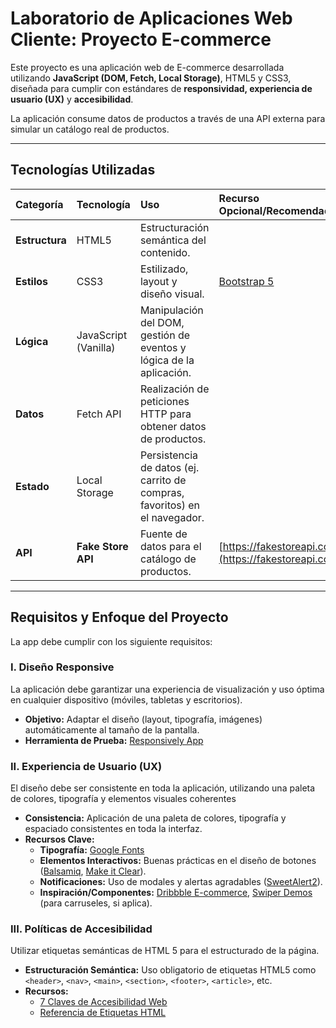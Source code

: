 # Laboratorio de Aplicaciones Web Cliente: Proyecto E-commerce

Este proyecto es una aplicación web de E-commerce desarrollada utilizando **JavaScript (DOM, Fetch, Local Storage)**, HTML5 y CSS3, diseñada para cumplir con estándares de **responsividad, experiencia de usuario (UX)** y **accesibilidad**.

La aplicación consume datos de productos a través de una API externa para simular un catálogo real de productos.

---

## Tecnologías Utilizadas

| Categoría | Tecnología | Uso | Recurso Opcional/Recomendado |
| :--- | :--- | :--- | :--- |
| **Estructura** | HTML5 | Estructuración semántica del contenido. | |
| **Estilos** | CSS3 | Estilizado, layout y diseño visual. | [Bootstrap 5](https://getbootstrap.com/) |
| **Lógica** | JavaScript (Vanilla) | Manipulación del DOM, gestión de eventos y lógica de la aplicación. | |
| **Datos** | Fetch API | Realización de peticiones HTTP para obtener datos de productos. | |
| **Estado** | Local Storage | Persistencia de datos (ej. carrito de compras, favoritos) en el navegador. | |
| **API** | **Fake Store API** | Fuente de datos para el catálogo de productos. | [https://fakestoreapi.com/](https://fakestoreapi.com/) |

---

## Requisitos y Enfoque del Proyecto

La app debe cumplir con los siguiente requisitos:

### I. Diseño Responsive

La aplicación debe garantizar una experiencia de visualización y uso óptima en cualquier dispositivo (móviles, tabletas y escritorios).

* **Objetivo:** Adaptar el diseño (layout, tipografía, imágenes) automáticamente al tamaño de la pantalla.
* **Herramienta de Prueba:** [Responsively App](https://responsively.app/)

### II. Experiencia de Usuario (UX)

El diseño debe ser consistente en toda la aplicación, utilizando una paleta de colores,
tipografía y elementos visuales coherentes

* **Consistencia:** Aplicación de una paleta de colores, tipografía y espaciado consistentes en toda la interfaz.
* **Recursos Clave:**
    * **Tipografía:** [Google Fonts](https://fonts.google.com/)
    * **Elementos Interactivos:** Buenas prácticas en el diseño de botones ([Balsamiq](https://balsamiq.com/learn/articles/button-design-best-practices/), [Make it Clear](https://makeitclear.com/ux-ui-tips-a-guide-to-creating-buttons/)).
    * **Notificaciones:** Uso de modales y alertas agradables ([SweetAlert2](https://sweetalert2.github.io/)).
    * **Inspiración/Componentes:** [Dribbble E-commerce](https://dribbble.com/search/e-commerce), [Swiper Demos](https://swiperjs.com/demos) (para carruseles, si aplica).

### III. Políticas de Accesibilidad

Utilizar etiquetas semánticas de HTML 5 para el estructurado de la página.

* **Estructuración Semántica:** Uso obligatorio de etiquetas HTML5 como `<header>`, `<nav>`, `<main>`, `<section>`, `<footer>`, `<article>`, etc.
* **Recursos:**
    * [7 Claves de Accesibilidad Web](https://accesibilidadenlaweb.com.ar/7claves/)
    * [Referencia de Etiquetas HTML](https://www.w3schools.com/tags/tag_html.asp)
